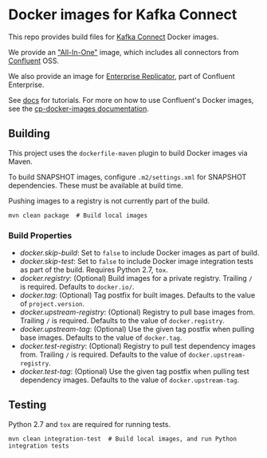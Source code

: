 # Docker images for Kafka Connect

This repo provides build files for [Kafka Connect](https://www.confluent.io/product/connectors/) Docker images.

We provide an ["All-In-One"](https://hub.docker.com/r/confluentinc/cp-kafka-connect/) image, which includes all connectors from [Confluent](https://www.confluent.io) OSS.

We also provide an image for [Enterprise Replicator](https://hub.docker.com/r/confluentinc/cp-enterprise-replicator/), part of Confluent Enterprise.

See [docs](docs/) for tutorials. For more on how to use Confluent's Docker images, see the [cp-docker-images documentation](http://docs.confluent.io/current/cp-docker-images/docs/index.html).


## Building

This project uses the `dockerfile-maven` plugin to build Docker images via Maven.

To build SNAPSHOT images, configure `.m2/settings.xml` for SNAPSHOT dependencies. These must be available at build time.

Pushing images to a registry is not currently part of the build.

```
mvn clean package  # Build local images
```

### Build Properties

- *docker.skip-build*: Set to `false` to include Docker images as part of build.
- *docker.skip-test*: Set to `false` to include Docker image integration tests as part of the build. Requires Python 2.7, `tox`.
- *docker.registry*: (Optional) Build images for a private registry. Trailing `/` is required. Defaults to `docker.io/`.
- *docker.tag*: (Optional) Tag postfix for built images. Defaults to the value of `project.version`.
- *docker.upstream-registry*: (Optional) Registry to pull base images from. Trailing `/` is required. Defaults to the value of `docker.registry`.
- *docker.upstream-tag*: (Optional) Use the given tag postfix when pulling base images. Defaults to the value of `docker.tag`.
- *docker.test-registry*: (Optional) Registry to pull test dependency images from. Trailing `/` is required. Defaults to the value of `docker.upstream-registry`.
- *docker.test-tag*: (Optional) Use the given tag postfix when pulling test dependency images. Defaults to the value of `docker.upstream-tag`.


## Testing

Python 2.7 and `tox` are required for running tests.

```
mvn clean integration-test  # Build local images, and run Python integration tests
```
